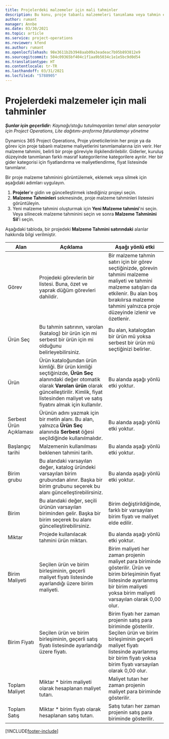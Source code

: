 ```yaml
---
title: Projelerdeki malzemeler için mali tahminler
description: Bu konu, proje tabanlı malzemeleri tanımlama veya tahmin etme hakkında bilgi sağlar.
author: rumant
manager: Annbe
ms.date: 03/30/2021
ms.topic: article
ms.service: project-operations
ms.reviewer: kfend
ms.author: rumant
ms.openlocfilehash: 98e3611b2b3948aab09a3eadeac7b95b893812e9
ms.sourcegitcommit: 504c09365bf404c1f1aa9b5034c1e1e5bc9d0d54
ms.translationtype: HT
ms.contentlocale: tr-TR
ms.lasthandoff: 03/31/2021
ms.locfileid: "5788905"
---
```

# <a name="financial-estimates-for-materials-on-projects"></a>Projelerdeki malzemeler için mali tahminler

_**Şunlar için geçerlidir:** Kaynağı/stoğu tutulmayanları temel alan senaryolar için Project Operations, Lite dağıtımı-proforma faturalamayı yönetme_

Dynamics 365 Project Operations, Proje yöneticilerinin her proje ya da görev için proje tabanlı malzeme maliyetlerini tanımlamalarına izin verir. Her malzeme tahmini, belirli bir proje göreviyle ilişkilendirilebilir. Giderler, kuruluş düzeyinde tanımlanan farklı masraf kategorilerine kategorilere ayrılır. Her bir gider kategorisi için fiyatlandırma ve maliyetlendirme, fiyat listesinde tanımlanır. 

Bir proje malzeme tahminini görüntülemek, eklemek veya silmek için aşağıdaki adımları uygulayın.

1. **Projeler**'e gidin ve güncelleştirmek istediğiniz projeyi seçin.
2. **Malzeme Tahminleri** sekmesinde, proje malzeme tahminleri listesini görüntüleyin.
3. Yeni malzeme tahmini oluşturmak için **Yeni Malzeme tahmini**'ni seçin. Veya silinecek malzeme tahminini seçin ve sonra **Malzeme Tahminini Sil**'i seçin.

Aşağıdaki tabloda, bir projedeki **Malzeme Tahmini satırındaki** alanlar hakkında bilgi verilmiştir. 

| **Alan** | **Açıklama** | **Aşağı yönlü etki** |
| --- | --- | --- |
| Görev | Projedeki görevlerin bir listesi. Buna, özet ve yaprak düğüm görevleri dahildir. | Bir malzeme tahmin satırı için bir görev seçtiğinizde, görevin tahmini malzeme maliyeti ve tahmini malzeme satışları da etkilenir. Bu alan boş bırakılırsa malzeme tahmini yalnızca proje düzeyinde izlenir ve özetlenir. |
| Ürün Seç |  Bu tahmin satırının, varolan (katalog) bir ürün için mi serbest bir ürün için mi olduğunu belirleyebilirsiniz. | Bu alan, katalogdan bir ürün mü yoksa serbest bir ürün mü seçtiğinizi belirler. |
| Ürün | Ürün kataloğundan ürün kimliği. Bir ürün kimliği seçtiğinizde, **Ürün Seç** alanındaki değer otomatik olarak **Varolan ürün** olarak güncelleştirilir. Kimlik, fiyat listesinden maliyet ve satış fiyatını almak için kullanılır. | Bu alanda aşağı yönlü etki yoktur. |
| Serbest Ürün Açıklaması | Ürünün adını yazmak için bir metin alanı. Bu alan, yalnızca **Ürün Seç** alanında **Serbest** öğesi seçildiğinde kullanılmalıdır.| Bu alanda aşağı yönlü etki yoktur. |
| Başlangıç tarihi | Malzemenin kullanılması beklenen tahmini tarih. | Bu alanda aşağı yönlü etki yoktur. |
| Birim grubu | Bu alandaki varsayılan değer, katalog üründeki varsayılan birim grubundan alınır. Başka bir birim grubunu seçerek bu alanı güncelleştirebilirsiniz. | Bu alanda aşağı yönlü etki yoktur. |
| Birim | Bu alandaki değer, seçili ürünün varsayılan biriminden gelir. Başka bir birim seçerek bu alanı güncelleştirebilirsiniz. | Birim değiştirildiğinde, farklı bir varsayılan birim fiyatı ve maliyet elde edilir. |
| Miktar | Projede kullanılacak tahmini ürün miktarı. | Bu alanda aşağı yönlü etki yoktur. |
| Birim Maliyeti | Seçilen ürün ve birim birleşiminin, geçerli maliyet fiyatı listesinde ayarlandığı üzere birim maliyeti. | Birim maliyeti her zaman projenin maliyet para biriminde gösterilir. Ürün ve birim birleşiminin fiyat listesinde ayarlanmış bir birim maliyeti yoksa birim maliyeti varsayılan olarak 0,00 olur. |
| Birim Fiyatı | Seçilen ürün ve birim birleşiminin, geçerli satış fiyatı listesinde ayarlandığı üzere fiyatı. | Birim fiyatı her zaman projenin satış para biriminde gösterilir. Seçilen ürün ve birim birleşiminin geçerli maliyet fiyatı listesinde ayarlanmış bir birim fiyatı yoksa birim fiyatı varsayılan olarak 0,00 olur.|
| Toplam Maliyet | Miktar \* birim maliyeti olarak hesaplanan maliyet tutarı.| Maliyet tutarı her zaman projenin maliyet para biriminde gösterilir. |
| Toplam Satış | Miktar \* birim fiyatı olarak hesaplanan satış tutarı. | Satış tutarı her zaman projenin satış para biriminde gösterilir. |


[!INCLUDE[footer-include](../includes/footer-banner.md)]
